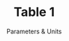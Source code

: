 ---
title: Table 1
subtitle: Parameters & Units
layout: default
parent: Section 1
grand_parent: NCEP Office Note 388-Grib1 
nav_order: 3
---